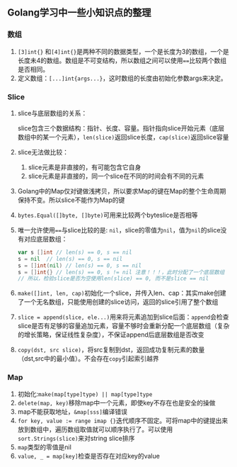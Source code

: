 ## Golang学习中一些小知识点的整理





### 数组

1. `[3]int{}` 和`[4]int{}`是两种不同的数据类型，一个是长度为3的数组，一个是长度未4的数组。数组是不可变结构，所以数组之间可以使用`==`比较两个数组是否相同。
2. 定义数组：`[...]int{args...}`，这时数组的长度由初始化参数args来决定。

### Slice

1. slice与底层数组的关系：

   slice包含三个数据结构：指针、长度、容量。指针指向slice开始元素（底层数组中的某一个元素），`len(slice)`返回slice长度，`cap(slice)`返回slice容量

2. slice无法做比较：

   1. slice元素是非直接的，有可能包含它自身
   2. slice元素是非直接的，同一个slice在不同的时间会有不同的元素

3. Golang中的Map仅对键做浅拷贝，所以要求Map的键在Map的整个生命周期保持不变。所以slice不能作为Map的键

4. `bytes.Equal([]byte, []byte)`可用来比较两个byteslice是否相等

5. 唯一允许使用`==`与slice比较的是: `nil`，slice的零值为`nil`，值为`nil`的slice没有对应底层数组：

   ```go
   var s []int // len(s) == 0, s == nil
   s = nil 	// len(s) == 0, s == nil
   s = []int(nil) // len(s) == 0, s == nil
   s = []int{} // len(s) == 0, s != nil 注意！！！，此时分配了一个底层数组
   // 所以，检验slice是否为空使用len(slice) == 0, 而不是slice == nil
   ```

6. `make([]int, len, cap)`初始化一个slice，并传入len、cap：其实make创建了一个无名数组，只能使用创建的slice访问，返回的slice引用了整个数组

7. `slice = append(slice, ele...)`用来将元素追加到slice后面：`append`会检查slice是否有足够的容量追加元素，容量不够时会重新分配一个底层数组（复杂的增长策略，保证线性复杂度），不保证append后底层数组是否改变

8. `copy(dst, src slice)`，将src复制到dst，返回成功复制元素的数量（dst,src中的最小值）。不会存在`copy`引起索引越界

### Map

1. 初始化:`make(map[type]type) || map[type]type`
2. `delete(map, key)`移除map中一个元素，即使key不存在也是安全的操做
3. map不能获取地址，`&map[sss]`编译错误
4. `for key, value := range imap {}`迭代顺序不固定。可将map中的键提出来放到数组中，遍历数组取值就可以顺序执行了。可以使用`sort.Strings(slice)`来对string slice排序
5. `map`类型的零值是nil
6. `value, _ = map[key]`检查是否存在对应key的value

